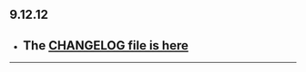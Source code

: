 ## 9.12.12

- ## The [CHANGELOG file is here](https://flutter-sound.canardoux.xyz/changelog.html)

-----------------------------------------------------------------------------------------------------------------------------------
